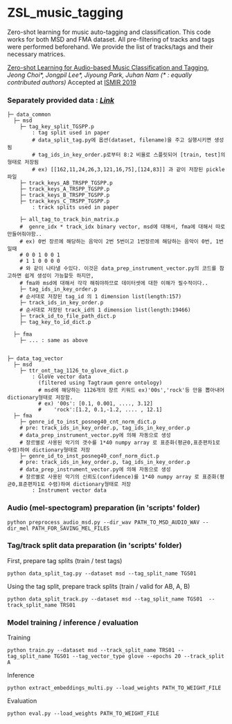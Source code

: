 # ZSL_music_tagging

Zero-shot learning for music auto-tagging and classification.
This code works for both MSD and FMA dataset.
All pre-filtering of tracks and tags were performed beforehand. 
We provide the list of tracks/tags and their necessary matrices.


[Zero-shot Learning for Audio-based Music Classification and Tagging](https://arxiv.org/abs/1907.02670), _Jeong Choi\*, Jongpil Lee\*, Jiyoung Park, Juhan Nam_
_(\* : equally contributed authors)_ Accepted at [ISMIR 2019](https://ismir2019.ewi.tudelft.nl/?q=accepted-papers)


### Separately provided data : _[Link]()_
```
├─ data_common
  ├─ msd
    ├─ tag_key_split_TGSPP.p 
        : tag split used in paper
        # data_split_tag.py에 옵션(dataset, filename)을 주고 실행시키면 생성됨
        # tag_ids_in_key_order.p로부터 8:2 비율로 스플릿되어 [train, test]의 형태로 저장됨
        # ex) [[162,11,24,26,3,121,16,75],[124,83]] 과 같이 저장된 pickle파일
    ├─ track_keys_AB_TRSPP_TGSPP.p 
    ├─ track_keys_A_TRSPP_TGSPP.p
    ├─ track_keys_B_TRSPP_TGSPP.p
    ├─ track_keys_C_TRSPP_TGSPP.p
        : track splits used in paper
          
    ├─ all_tag_to_track_bin_matrix.p
    #  genre_idx * track_idx binary vector, msd에 대해서, fma에 대해서 따로만들어줘야함..
    # ex) 0번 장르에 해당하는 음악이 2번 5번이고 1번장르에 해당하는 음악이 0번, 1번일때
    # 0 0 1 0 0 1
    # 1 1 0 0 0 0
    # 와 같이 나타낼 수있다. 이것은 data_prep_instrument_vector.py의 코드를 참고하면 쉽게 생성이 가능할듯 하지만, 
    # fma와 msd에 대해서 각각 해줘야하므로 데이터셋에 대한 이해가 필수적이다..
    ├─ tag_ids_in_key_order.p
    # 순서대로 저장된 tag_id 의 1 dimension list(length:157)
    ├─ track_ids_in_key_order.p
    # 순서대로 저장된 track_id의 1 dimension list(length:19466)
    ├─ track_id_to_file_path_dict.p
    ├─ tag_key_to_id_dict.p 
       
  ├─ fma
    ├─ ... : same as above 

       
├─ data_tag_vector
  ├─ msd
    ├─ ttr_ont_tag_1126_to_glove_dict.p
        : GloVe vector data 
          (filtered using Tagtraum genre ontology) 
          # msd에 해당하는 1126개의 장르 키워드 ex)'00s','rock'등 만을 뽑아내어 dictionary형태로 저장함.
          # ex) '00s': [0.1, 0.001, ...., 3.12]
          #    'rock':[1.2, 0.1,-1.2, .... , 12.1]
  ├─ fma
    ├─ genre_id_to_inst_posneg40_cnt_norm_dict.p
    # pre: track_ids_in_key_order.p, tag_ids_in_key_order.p 
    # data_prep_instrument_vector.py에 의해 자동으로 생성
    # 장르별로 사용된 악기의 갯수를 1*40 numpy array 로 표준화(평균0,표준편차1로 수렴)하여 dictionary형태로 저장
    ├─ genre_id_to_inst_posneg40_conf_norm_dict.p    
    # pre: track_ids_in_key_order.p, tag_ids_in_key_order.p 
    # data_prep_instrument_vector.py에 의해 자동으로 생성
    # 장르별로 사용된 악기의 신뢰도(confidence)를 1*40 numpy array 로 표준화(평균0,표준편차1로 수렴)하여 dictionary형태로 저장
        : Instrument vector data
```


### Audio (mel-spectogram) preparation (in 'scripts' folder)

```console  
python preprocess_audio_msd.py --dir_wav PATH_TO_MSD_AUDIO_WAV --dir_mel PATH_FOR_SAVING_MEL_FILES
```


### Tag/track split data preparation (in 'scripts' folder)

 First, prepare tag splits (train / test tags)

```console  
python data_split_tag.py --dataset msd --tag_split_name TGS01 
```

 Using the tag split, prepare track splits (train / valid for AB, A, B)

```console  
python data_split_track.py --dataset msd --tag_split_name TGS01  --track_split_name TRS01 
```



### Model training / inference / evaluation
 
Training 

```console  
python train.py --dataset msd --track_split_name TRS01 --tag_split_name TGS01 --tag_vector_type glove --epochs 20 --track_split A
```

Inference 

```console  
python extract_embeddings_multi.py --load_weights PATH_TO_WEIGHT_FILE
```

Evaluation

```console  
python eval.py --load_weights PATH_TO_WEIGHT_FILE
```
